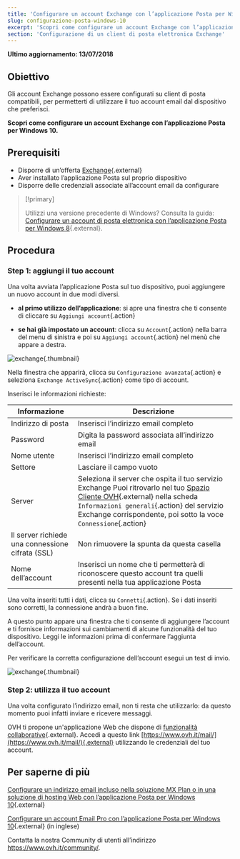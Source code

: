 ```yaml
---
title: 'Configurare un account Exchange con l’applicazione Posta per Windows 10'
slug: configurazione-posta-windows-10
excerpt: 'Scopri come configurare un account Exchange con l’applicazione Posta per Windows 10'
section: 'Configurazione di un client di posta elettronica Exchange'
---
```


**Ultimo aggiornamento: 13/07/2018**

## Obiettivo

Gli account Exchange possono essere configurati su client di posta compatibili, per permetterti di utilizzare il tuo account email dal dispositivo che preferisci.

**Scopri come configurare un account Exchange con l’applicazione Posta per Windows 10.**

## Prerequisiti

- Disporre di un’offerta [Exchange](https://www.ovh.it/emails/){.external}
- Aver installato l’applicazione Posta sul proprio dispositivo
- Disporre delle credenziali associate all’account email da configurare

> [!primary]
>
> Utilizzi una versione precedente di Windows? Consulta la guida: [Configurare un account di posta elettronica con l’applicazione Posta per Windows 8](https://docs.ovh.com/it/microsoft-collaborative-solutions/exchange_20132016_configurazione_di_windows_8/){.external}.
>

## Procedura

### Step 1: aggiungi il tuo account

Una volta avviata l’applicazione Posta sul tuo dispositivo, puoi aggiungere un nuovo account in due modi diversi.

- **al primo utilizzo dell’applicazione**: si apre una finestra che ti consente di cliccare su `Aggiungi account`{.action}

- **se hai già impostato un account**: clicca su `Account`{.action} nella barra del menu di sinistra e poi su `Aggiungi account`{.action} nel menù che appare a destra.

![exchange](images/configuration-mail-windows-step1.png){.thumbnail}

Nella finestra che apparirà, clicca su `Configurazione avanzata`{.action} e seleziona `Exchange ActiveSync`{.action} come tipo di account.

Inserisci le informazioni richieste:

|Informazione|Descrizione|
|---|---|
|Indirizzo di posta|Inserisci l’indirizzo email completo|
|Password|Digita la password associata all’indirizzo email|
|Nome utente|Inserisci l’indirizzo email completo|
|Settore|Lasciare il campo vuoto|
|Server|Seleziona il server che ospita il tuo servizio Exchange Puoi ritrovarlo nel tuo [Spazio Cliente OVH](https://www.ovh.com/auth/?action=gotomanager){.external} nella scheda `Informazioni generali`{.action} del servizio Exchange corrispondente, poi sotto la voce `Connessione`{.action}|
|Il server richiede una connessione cifrata (SSL)|Non rimuovere la spunta da questa casella|
|Nome dell’account|Inserisci un nome che ti permetterà di riconoscere questo account tra quelli presenti nella tua applicazione Posta|

Una volta inseriti tutti i dati, clicca su `Connetti`{.action}. Se i dati inseriti sono corretti, la connessione andrà a buon fine.

A questo punto appare una finestra che ti consente di aggiungere l’account e ti fornisce informazioni sui cambiamenti di alcune funzionalità del tuo dispositivo. Leggi le informazioni prima di confermare l’aggiunta dell’account.

Per verificare la corretta configurazione dell’account esegui un test di invio.

![exchange](images/configuration-mail-windows-exchange-step2.png){.thumbnail}

### Step 2: utilizza il tuo account

Una volta configurato l’indirizzo email, non ti resta che utilizzarlo: da questo momento puoi infatti inviare e ricevere messaggi.

OVH ti propone un'applicazione Web che dispone di [funzionalità collaborative](https://www.ovh.it/emails/){.external}. Accedi a questo link [https://www.ovh.it/mail/](https://www.ovh.it/mail/){.external} utilizzando le credenziali del tuo account.

## Per saperne di più

[Configurare un indirizzo email incluso nella soluzione MX Plan o in una soluzione di hosting Web con l’applicazione Posta per Windows 10](https://docs.ovh.com/it/emails/servizio_email_guida_alla_configurazione_dellapp_posta_di_windows_10/){.external}

[Configurare un account Email Pro con l’applicazione Posta per Windows 10](https://docs.ovh.com/gb/en/emails-pro/mail-configuration-windows-10//){.external} (in inglese)

Contatta la nostra Community di utenti all’indirizzo <https://www.ovh.it/community/>.